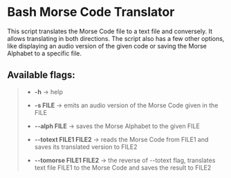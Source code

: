 # Bash Morse Code Translator

This script translates the Morse Code file to a text file and conversely. It allows translating in both directions. The script also has a few other options, like displaying an audio version of the given code or saving the Morse Alphabet to a specific file.

## Available flags:
>
>	- **-h** -> help
>
>	- **-s FILE** -> emits an audio version of the Morse Code given in the FILE
>
>	- **--alph FILE** -> saves the Morse Alphabet to the given FILE
>
>	- **--totext FILE1 FILE2** -> reads the Morse Code from FILE1 and saves its translated version to FILE2
>
>	- **--tomorse FILE1 FILE2** -> the reverse of --totext flag, translates text file FILE1 to the Morse Code and saves the result to FILE2
